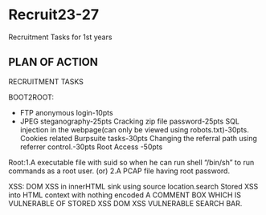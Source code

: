 # Recruit23-27
Recruitment Tasks for 1st years 

## PLAN OF ACTION ##

RECRUITMENT TASKS

BOOT2ROOT:

* FTP anonymous login-10pts
* JPEG steganography-25pts
Cracking zip file password-25pts
SQL injection in the webpage(can only be viewed using robots.txt)-30pts.
Cookies related Burpsuite tasks-30pts
Changing the referral path using referrer control.-30pts
Root Access -50pts

Root:1.A executable file with suid so when he can run shell “/bin/sh” to run commands as a root user.
(or)
2.A PCAP file having root password.



XSS:
 DOM XSS in innerHTML sink using source location.search
Stored XSS into HTML context with nothing encoded
A COMMENT BOX WHICH IS VULNERABLE OF STORED XSS
DOM XSS VULNERABLE SEARCH BAR.
